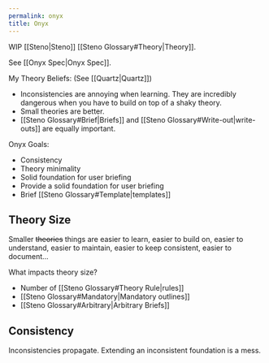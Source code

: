 ```yaml
---
permalink: onyx
title: Onyx
---
```

WIP [[Steno|Steno]] [[Steno Glossary#Theory|Theory]].

See [[Onyx Spec|Onyx Spec]].

My Theory Beliefs:
(See [[Quartz|Quartz]])
- Inconsistencies are annoying when learning. They are incredibly dangerous when you have to build on top of a shaky theory.
- Small theories are better.
- [[Steno Glossary#Brief|Briefs]] and [[Steno Glossary#Write-out|write-outs]] are equally important.

Onyx Goals:
- Consistency
- Theory minimality
- Solid foundation for user briefing
- Provide a solid foundation for user briefing
- Brief [[Steno Glossary#Template|templates]]

## Theory Size

Smaller ~~theories~~ things are easier to learn, easier to build on, easier to understand, easier to maintain, easier to keep consistent, easier to document...

What impacts theory size?
- Number of [[Steno Glossary#Theory Rule|rules]]
- [[Steno Glossary#Mandatory|Mandatory outlines]]
- [[Steno Glossary#Arbitrary|Arbitrary Briefs]]

## Consistency

Inconsistencies propagate. Extending an inconsistent foundation is a mess.
